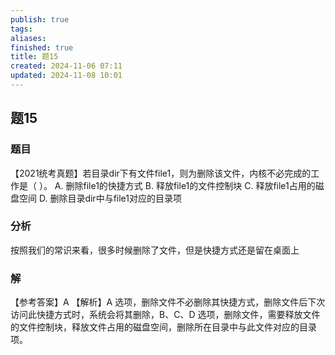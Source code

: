 ```yaml
---
publish: true
tags: 
aliases: 
finished: true
title: 题15
created: 2024-11-06 07:11
updated: 2024-11-08 10:01
---
```

## 题15
### 题目
【2021统考真题】若目录dir下有文件file1，则为删除该文件，内核不必完成的工作是（ ）。
A. 删除file1的快捷方式
B. 释放file1的文件控制块
C. 释放file1占用的磁盘空间
D. 删除目录dir中与file1对应的目录项
### 分析
按照我们的常识来看，很多时候删除了文件，但是快捷方式还是留在桌面上
### 解
【参考答案】A
【解析】A 选项，删除文件不必删除其快捷方式，删除文件后下次访问此快捷方式时，系统会将其删除，B、C、D 选项，删除文件，需要释放文件的文件控制块，释放文件占用的磁盘空间，删除所在目录中与此文件对应的目录项。